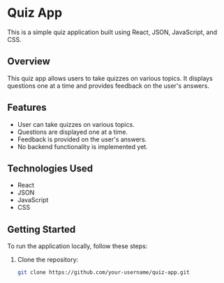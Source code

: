 # Quiz App

This is a simple quiz application built using React, JSON, JavaScript, and CSS.

## Overview

This quiz app allows users to take quizzes on various topics. It displays questions one at a time and provides feedback on the user's answers.

## Features

- User can take quizzes on various topics.
- Questions are displayed one at a time.
- Feedback is provided on the user's answers.
- No backend functionality is implemented yet.

## Technologies Used

- React
- JSON
- JavaScript
- CSS

## Getting Started

To run the application locally, follow these steps:

1. Clone the repository:

   ```bash
   git clone https://github.com/your-username/quiz-app.git
